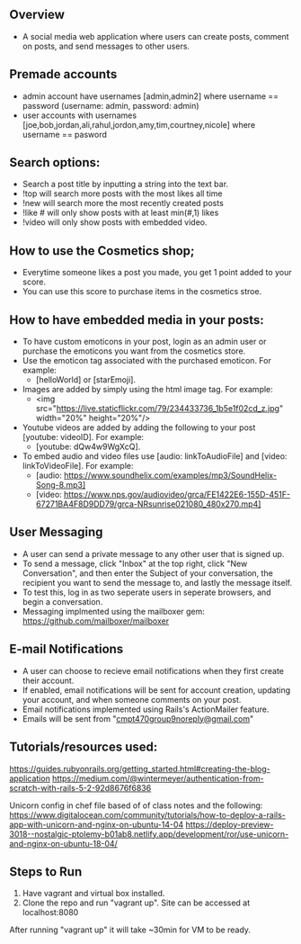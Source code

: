 ## Overview
* A social media web application where users can create posts, comment on posts, and send messages to other users.

## Premade accounts

* admin account have usernames [admin,admin2] where username == password (username: admin, password: admin)
* user accounts with usernames [joe,bob,jordan,ali,rahul,jordon,amy,tim,courtney,nicole] where username == pasword

## Search options:

* Search a post title by inputting a string into the text bar.
* !top will search more posts with the most likes all time
* !new will search more the most recently created posts
* !like # will only show posts with at least min(#,1) likes
* !video will only show posts with embedded video.


## How to use the Cosmetics shop;
* Everytime someone likes a post you made, you get 1 point added to your score.
* You can use this score to purchase items in the cosmetics stroe.


## How to have embedded media in your posts:
* To have custom emoticons in your post, login as an admin user or purchase the emoticons you want from the cosmetics store.
* Use the emoticon tag associated with the purchased emoticon. For example:
    * [helloWorld] or [starEmoji].
* Images are added by simply using the html image tag. For example:
    * \<img src="https://live.staticflickr.com/79/234433736_1b5e1f02cd_z.jpg" width="20%" height="20%"/>
* Youtube videos are added by adding the following to your post [youtube: videoID]. For example:
    * [youtube: dQw4w9WgXcQ].
* To embed audio and video files use [audio: linkToAudioFile] and [video: linkToVideoFile]. For example:
    * [audio: https://www.soundhelix.com/examples/mp3/SoundHelix-Song-8.mp3]
    * [video: https://www.nps.gov/audiovideo/grca/FE1422E6-155D-451F-67271BA4F8D9DD79/grca-NRsunrise021080_480x270.mp4]


## User Messaging
* A user can send a private message to any other user that is signed up.
* To send a message, click "Inbox" at the top right, click "New Conversation", and then enter the Subject of your conversation,
    the recipient you want to send the message to, and lastly the message itself.
* To test this, log in as two seperate users in seperate browsers, and begin a conversation.
* Messaging implmented using the mailboxer gem: https://github.com/mailboxer/mailboxer


## E-mail Notifications    
* A user can choose to recieve email notifications when they first create their account.
* If enabled, email notifications will be sent for account creation, updating your account, and when someone comments on your post.
* Email notifications implemented using Rails's ActionMailer feature.
* Emails will be sent from "cmpt470group9noreply@gmail.com"




## Tutorials/resources used:
https://guides.rubyonrails.org/getting_started.html#creating-the-blog-application
https://medium.com/@wintermeyer/authentication-from-scratch-with-rails-5-2-92d8676f6836

Unicorn config in chef file based of of class notes and the following:
https://www.digitalocean.com/community/tutorials/how-to-deploy-a-rails-app-with-unicorn-and-nginx-on-ubuntu-14-04
https://deploy-preview-3018--nostalgic-ptolemy-b01ab8.netlify.app/development/ror/use-unicorn-and-nginx-on-ubuntu-18-04/


## Steps to Run
1. Have vagrant and virtual box installed.
2. Clone the repo and run "vagrant up". Site can be accessed at localhost:8080

After running "vagrant up" it will take ~30min for VM to be ready.




